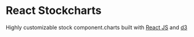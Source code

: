 # React Stockcharts

Highly customizable stock component.charts built with [React JS](http://facebook.github.io/react/) and [d3](http://d3js.org/)
